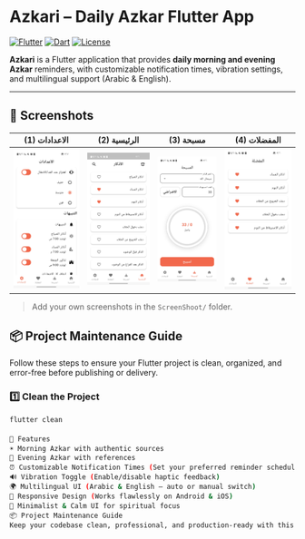 # Azkari – Daily Azkar Flutter App

[![Flutter](https://img.shields.io/badge/Flutter-3.24.3-blue?logo=flutter&logoColor=white)](https://flutter.dev/)
[![Dart](https://img.shields.io/badge/Dart-3.5.3-blue?logo=dart&logoColor=white)](https://dart.dev/)
[![License](https://img.shields.io/badge/License-MIT-green)](LICENSE)

**Azkari** is a Flutter application that provides **daily morning and evening Azkar** reminders, with customizable notification times, vibration settings, and multilingual support (Arabic & English).

---

## 📸 Screenshots

| (1) الاعدادات | (2) الرئيسية | (3) مسبحة | (4) المفضلات |
|------------------|-----------------|--------------|--------------------------|
| ![Morning](https://github.com/CS2487/Azkari/blob/main/assets/ScreenShoot/Screenshot%20(1).jpg?raw=true) | ![Evening](https://github.com/CS2487/Azkari/blob/main/assets/ScreenShoot/Screenshot%20(2).jpg?raw=true) | ![Settings](https://github.com/CS2487/Azkari/blob/main/assets/ScreenShoot/Screenshot%20(3).jpg?raw=true) | ![Notification](https://github.com/CS2487/Azkari/blob/main/assets/ScreenShoot/Screenshot%20(4).jpg?raw=true) |

> Add your own screenshots in the `ScreenShoot/` folder.


## 📦 Project Maintenance Guide

Follow these steps to ensure your Flutter project is clean, organized, and error-free before publishing or delivery.

### 1️⃣ Clean the Project
```bash
flutter clean

🚀 Features
☀️ Morning Azkar with authentic sources
🌙 Evening Azkar with references
⏰ Customizable Notification Times (Set your preferred reminder schedule)
🔊 Vibration Toggle (Enable/disable haptic feedback)
🌍 Multilingual UI (Arabic & English — auto or manual switch)
📱 Responsive Design (Works flawlessly on Android & iOS)
🧘 Minimalist & Calm UI for spiritual focus
📦 Project Maintenance Guide
Keep your codebase clean, professional, and production-ready with this maintenance checklist.




